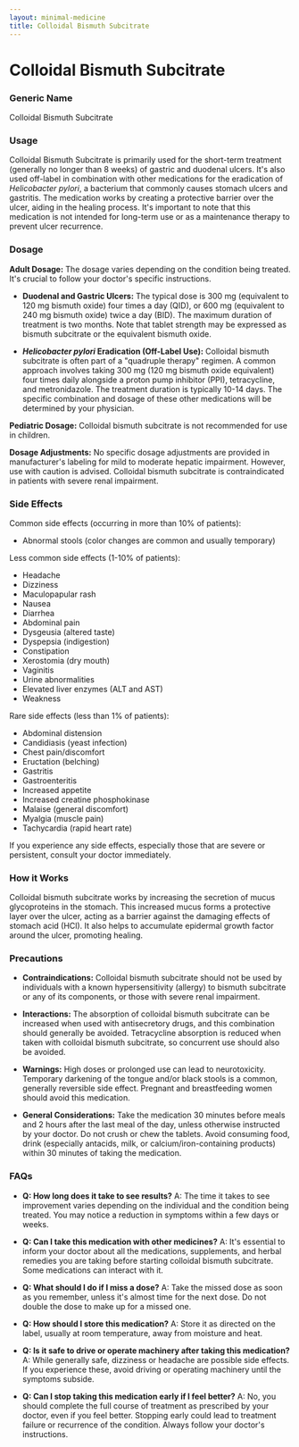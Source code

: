 ```yaml
---
layout: minimal-medicine
title: Colloidal Bismuth Subcitrate
---
```


# Colloidal Bismuth Subcitrate
### Generic Name
Colloidal Bismuth Subcitrate

### Usage
Colloidal Bismuth Subcitrate is primarily used for the short-term treatment (generally no longer than 8 weeks) of gastric and duodenal ulcers.  It's also used off-label in combination with other medications for the eradication of *Helicobacter pylori*, a bacterium that commonly causes stomach ulcers and gastritis.  The medication works by creating a protective barrier over the ulcer, aiding in the healing process.  It's important to note that this medication is not intended for long-term use or as a maintenance therapy to prevent ulcer recurrence.

### Dosage
**Adult Dosage:** The dosage varies depending on the condition being treated.  It's crucial to follow your doctor's specific instructions.

* **Duodenal and Gastric Ulcers:**  The typical dose is 300 mg (equivalent to 120 mg bismuth oxide) four times a day (QID), or 600 mg (equivalent to 240 mg bismuth oxide) twice a day (BID).  The maximum duration of treatment is two months.  Note that tablet strength may be expressed as bismuth subcitrate or the equivalent bismuth oxide.

* **_Helicobacter pylori_ Eradication (Off-Label Use):** Colloidal bismuth subcitrate is often part of a "quadruple therapy" regimen.  A common approach involves taking 300 mg (120 mg bismuth oxide equivalent) four times daily alongside a proton pump inhibitor (PPI), tetracycline, and metronidazole.  The treatment duration is typically 10-14 days.  The specific combination and dosage of these other medications will be determined by your physician.

**Pediatric Dosage:** Colloidal bismuth subcitrate is not recommended for use in children.

**Dosage Adjustments:**  No specific dosage adjustments are provided in manufacturer's labeling for mild to moderate hepatic impairment. However, use with caution is advised.  Colloidal bismuth subcitrate is contraindicated in patients with severe renal impairment.

### Side Effects
Common side effects (occurring in more than 10% of patients):

*   Abnormal stools (color changes are common and usually temporary)

Less common side effects (1-10% of patients):

*   Headache
*   Dizziness
*   Maculopapular rash
*   Nausea
*   Diarrhea
*   Abdominal pain
*   Dysgeusia (altered taste)
*   Dyspepsia (indigestion)
*   Constipation
*   Xerostomia (dry mouth)
*   Vaginitis
*   Urine abnormalities
*   Elevated liver enzymes (ALT and AST)
*   Weakness

Rare side effects (less than 1% of patients):

*   Abdominal distension
*   Candidiasis (yeast infection)
*   Chest pain/discomfort
*   Eructation (belching)
*   Gastritis
*   Gastroenteritis
*   Increased appetite
*   Increased creatine phosphokinase
*   Malaise (general discomfort)
*   Myalgia (muscle pain)
*   Tachycardia (rapid heart rate)

If you experience any side effects, especially those that are severe or persistent, consult your doctor immediately.


### How it Works
Colloidal bismuth subcitrate works by increasing the secretion of mucus glycoproteins in the stomach. This increased mucus forms a protective layer over the ulcer, acting as a barrier against the damaging effects of stomach acid (HCl).  It also helps to accumulate epidermal growth factor around the ulcer, promoting healing.

### Precautions
* **Contraindications:** Colloidal bismuth subcitrate should not be used by individuals with a known hypersensitivity (allergy) to bismuth subcitrate or any of its components, or those with severe renal impairment.

* **Interactions:**  The absorption of colloidal bismuth subcitrate can be increased when used with antisecretory drugs, and this combination should generally be avoided.  Tetracycline absorption is reduced when taken with colloidal bismuth subcitrate, so concurrent use should also be avoided.

* **Warnings:**  High doses or prolonged use can lead to neurotoxicity.  Temporary darkening of the tongue and/or black stools is a common, generally reversible side effect.  Pregnant and breastfeeding women should avoid this medication.

* **General Considerations:**  Take the medication 30 minutes before meals and 2 hours after the last meal of the day, unless otherwise instructed by your doctor. Do not crush or chew the tablets.  Avoid consuming food, drink (especially antacids, milk, or calcium/iron-containing products) within 30 minutes of taking the medication.


### FAQs

* **Q: How long does it take to see results?** A: The time it takes to see improvement varies depending on the individual and the condition being treated.  You may notice a reduction in symptoms within a few days or weeks.

* **Q: Can I take this medication with other medicines?** A: It's essential to inform your doctor about all the medications, supplements, and herbal remedies you are taking before starting colloidal bismuth subcitrate.  Some medications can interact with it.

* **Q: What should I do if I miss a dose?** A: Take the missed dose as soon as you remember, unless it's almost time for the next dose.  Do not double the dose to make up for a missed one.

* **Q: How should I store this medication?** A: Store it as directed on the label, usually at room temperature, away from moisture and heat.

* **Q: Is it safe to drive or operate machinery after taking this medication?** A:  While generally safe, dizziness or headache are possible side effects.  If you experience these, avoid driving or operating machinery until the symptoms subside.

* **Q: Can I stop taking this medication early if I feel better?** A: No, you should complete the full course of treatment as prescribed by your doctor, even if you feel better.  Stopping early could lead to treatment failure or recurrence of the condition.  Always follow your doctor's instructions.
